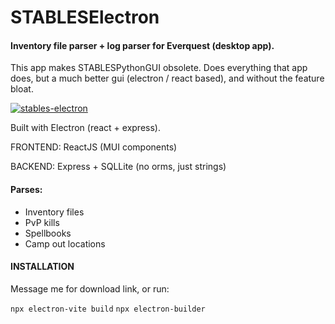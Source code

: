 # STABLESElectron

#### Inventory file parser + log parser for Everquest (desktop app).

This app makes STABLESPythonGUI obsolete. Does everything that app does, but a much better gui (electron / react based), and without the feature bloat.

<a href="https://ibb.co/vBb56B5"><img src="https://i.ibb.co/59dDg9D/stables-electron.png" alt="stables-electron" border="0" /></a>

Built with Electron (react + express). 

FRONTEND: ReactJS (MUI components)

BACKEND: Express + SQLLite (no orms, just strings)

#### Parses:

-  Inventory files
-  PvP kills
-  Spellbooks
-  Camp out locations

#### INSTALLATION

Message me for download link, or run:

`npx electron-vite build`
`npx electron-builder`

